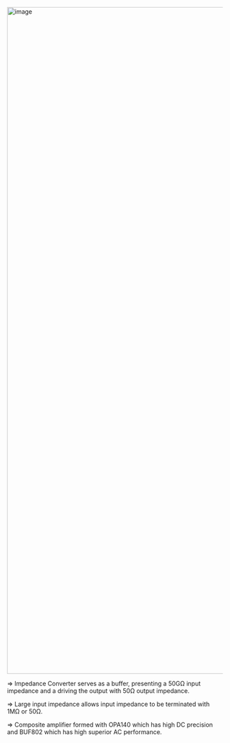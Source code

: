 <img width="2450" height="1555" alt="image" src="https://github.com/user-attachments/assets/325bd97f-adf3-42d8-9ffd-20fa539254aa" />

=> Impedance Converter serves as a buffer, presenting a 50GΩ input impedance and a driving the output with 50Ω output impedance. 

=> Large input impedance allows input impedance to be terminated with 1MΩ or 50Ω.

=> Composite amplifier formed with OPA140 which has high DC precision and BUF802 which has high superior AC performance. 

